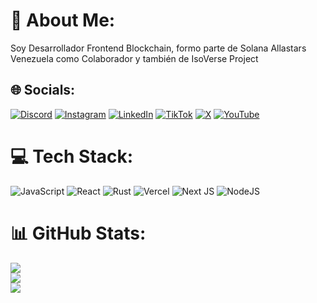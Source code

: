 # 💫 About Me:
Soy Desarrollador Frontend Blockchain, formo parte de Solana Allastars Venezuela como Colaborador y también de IsoVerse Project


## 🌐 Socials:
[![Discord](https://img.shields.io/badge/Discord-%237289DA.svg?logo=discord&logoColor=white)](https://discord.gg/vik1018) [![Instagram](https://img.shields.io/badge/Instagram-%23E4405F.svg?logo=Instagram&logoColor=white)](https://instagram.com/victorarangurendev) [![LinkedIn](https://img.shields.io/badge/LinkedIn-%230077B5.svg?logo=linkedin&logoColor=white)](https://linkedin.com/in/victor-aranguren) [![TikTok](https://img.shields.io/badge/TikTok-%23000000.svg?logo=TikTok&logoColor=white)](https://tiktok.com/@victorprograma) [![X](https://img.shields.io/badge/X-black.svg?logo=X&logoColor=white)](https://x.com/arangurendev) [![YouTube](https://img.shields.io/badge/YouTube-%23FF0000.svg?logo=YouTube&logoColor=white)](https://youtube.com/@@victorarangurendev) 

# 💻 Tech Stack:
![JavaScript](https://img.shields.io/badge/javascript-%23323330.svg?style=for-the-badge&logo=javascript&logoColor=%23F7DF1E) ![React](https://img.shields.io/badge/react-%2320232a.svg?style=for-the-badge&logo=react&logoColor=%2361DAFB) ![Rust](https://img.shields.io/badge/rust-%23000000.svg?style=for-the-badge&logo=rust&logoColor=white) ![Vercel](https://img.shields.io/badge/vercel-%23000000.svg?style=for-the-badge&logo=vercel&logoColor=white) ![Next JS](https://img.shields.io/badge/Next-black?style=for-the-badge&logo=next.js&logoColor=white) ![NodeJS](https://img.shields.io/badge/node.js-6DA55F?style=for-the-badge&logo=node.js&logoColor=white)
# 📊 GitHub Stats:
![](https://github-readme-stats.vercel.app/api?username=victoraranguren&theme=one_dark_pro&hide_border=true&include_all_commits=true&count_private=false)<br/>
![](https://github-readme-streak-stats.herokuapp.com/?user=victoraranguren&theme=one_dark_pro&hide_border=true)<br/>
![](https://github-readme-stats.vercel.app/api/top-langs/?username=victoraranguren&theme=one_dark_pro&hide_border=true&include_all_commits=true&count_private=false&layout=compact)

<!-- Proudly created with GPRM ( https://gprm.itsvg.in ) -->
